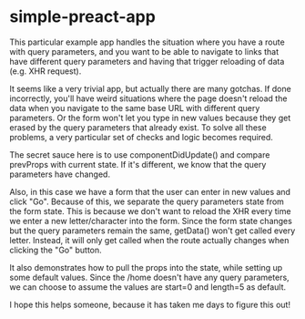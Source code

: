 # simple-preact-app

This particular example app handles the situation where you have a route with query parameters, and you want to be able to navigate to links that have different query parameters and having that trigger reloading of data (e.g. XHR request). 

It seems like a very trivial app, but actually there are many gotchas. If done incorrectly, you'll have weird situations where the page doesn't reload the data when you navigate to the same base URL with different query parameters. Or the form won't let you type in new values because they get erased by the query parameters that already exist. To solve all these problems, a very particular set of checks and logic becomes required.

The secret sauce here is to use componentDidUpdate() and compare prevProps with current state. If it's different, we know that the query parameters have changed.

Also, in this case we have a form that the user can enter in new values and click "Go". Because of this, we separate the query parameters state from the form state. This is because we don't want to reload the XHR every time we enter a new letter/character into the form. Since the form state changes but the query parameters remain the same, getData() won't get called every letter. Instead, it will only get called when the route actually changes when clicking the "Go" button.

It also demonstrates how to pull the props into the state, while setting up some default values. Since the /home doesn't have any query parameters, we can choose to assume the values are start=0 and length=5 as default.

I hope this helps someone, because it has taken me days to figure this out!
